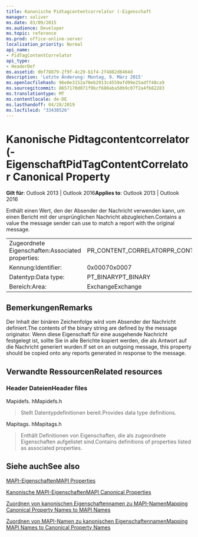 ```yaml
---
title: Kanonische Pidtagcontentcorrelator (-Eigenschaft
manager: soliver
ms.date: 03/09/2015
ms.audience: Developer
ms.topic: reference
ms.prod: office-online-server
localization_priority: Normal
api_name:
- PidTagContentCorrelator
api_type:
- HeaderDef
ms.assetid: 0bf78879-2f9f-4c29-b1f4-2f4882d8464d
description: 'Letzte Änderung: Montag, 9. März 2015'
ms.openlocfilehash: 96e0e3152a70eb2913c4559afd99e25adff48ca9
ms.sourcegitcommit: 8657170d071f9bcf680aba50b9c07f2a4fb82283
ms.translationtype: MT
ms.contentlocale: de-DE
ms.lasthandoff: 04/28/2019
ms.locfileid: "33438526"
---
```

# <a name="pidtagcontentcorrelator-canonical-property"></a><span data-ttu-id="6dcdb-103">Kanonische Pidtagcontentcorrelator (-Eigenschaft</span><span class="sxs-lookup"><span data-stu-id="6dcdb-103">PidTagContentCorrelator Canonical Property</span></span>

  
  
<span data-ttu-id="6dcdb-104">**Gilt für**: Outlook 2013 | Outlook 2016</span><span class="sxs-lookup"><span data-stu-id="6dcdb-104">**Applies to**: Outlook 2013 | Outlook 2016</span></span> 
  
<span data-ttu-id="6dcdb-105">Enthält einen Wert, den der Absender der Nachricht verwenden kann, um einen Bericht mit der ursprünglichen Nachricht abzugleichen.</span><span class="sxs-lookup"><span data-stu-id="6dcdb-105">Contains a value the message sender can use to match a report with the original message.</span></span>
  
|||
|:-----|:-----|
|<span data-ttu-id="6dcdb-106">Zugeordnete Eigenschaften:</span><span class="sxs-lookup"><span data-stu-id="6dcdb-106">Associated properties:</span></span>  <br/> |<span data-ttu-id="6dcdb-107">PR_CONTENT_CORRELATOR</span><span class="sxs-lookup"><span data-stu-id="6dcdb-107">PR_CONTENT_CORRELATOR</span></span>  <br/> |
|<span data-ttu-id="6dcdb-108">Kennung:</span><span class="sxs-lookup"><span data-stu-id="6dcdb-108">Identifier:</span></span>  <br/> |<span data-ttu-id="6dcdb-109">0x0007</span><span class="sxs-lookup"><span data-stu-id="6dcdb-109">0x0007</span></span>  <br/> |
|<span data-ttu-id="6dcdb-110">Datentyp:</span><span class="sxs-lookup"><span data-stu-id="6dcdb-110">Data type:</span></span>  <br/> |<span data-ttu-id="6dcdb-111">PT_BINARY</span><span class="sxs-lookup"><span data-stu-id="6dcdb-111">PT_BINARY</span></span>  <br/> |
|<span data-ttu-id="6dcdb-112">Bereich:</span><span class="sxs-lookup"><span data-stu-id="6dcdb-112">Area:</span></span>  <br/> |<span data-ttu-id="6dcdb-113">Exchange</span><span class="sxs-lookup"><span data-stu-id="6dcdb-113">Exchange</span></span>  <br/> |
   
## <a name="remarks"></a><span data-ttu-id="6dcdb-114">Bemerkungen</span><span class="sxs-lookup"><span data-stu-id="6dcdb-114">Remarks</span></span>

<span data-ttu-id="6dcdb-115">Der Inhalt der binären Zeichenfolge wird vom Absender der Nachricht definiert.</span><span class="sxs-lookup"><span data-stu-id="6dcdb-115">The contents of the binary string are defined by the message originator.</span></span> <span data-ttu-id="6dcdb-116">Wenn diese Eigenschaft für eine ausgehende Nachricht festgelegt ist, sollte Sie in alle Berichte kopiert werden, die als Antwort auf die Nachricht generiert wurden.</span><span class="sxs-lookup"><span data-stu-id="6dcdb-116">If set on an outgoing message, this property should be copied onto any reports generated in response to the message.</span></span>
  
## <a name="related-resources"></a><span data-ttu-id="6dcdb-117">Verwandte Ressourcen</span><span class="sxs-lookup"><span data-stu-id="6dcdb-117">Related resources</span></span>

### <a name="header-files"></a><span data-ttu-id="6dcdb-118">Header Dateien</span><span class="sxs-lookup"><span data-stu-id="6dcdb-118">Header files</span></span>

<span data-ttu-id="6dcdb-119">Mapidefs. h</span><span class="sxs-lookup"><span data-stu-id="6dcdb-119">Mapidefs.h</span></span>
  
> <span data-ttu-id="6dcdb-120">Stellt Datentypdefinitionen bereit.</span><span class="sxs-lookup"><span data-stu-id="6dcdb-120">Provides data type definitions.</span></span>
    
<span data-ttu-id="6dcdb-121">Mapitags. h</span><span class="sxs-lookup"><span data-stu-id="6dcdb-121">Mapitags.h</span></span>
  
> <span data-ttu-id="6dcdb-122">Enthält Definitionen von Eigenschaften, die als zugeordnete Eigenschaften aufgelistet sind.</span><span class="sxs-lookup"><span data-stu-id="6dcdb-122">Contains definitions of properties listed as associated properties.</span></span>
    
## <a name="see-also"></a><span data-ttu-id="6dcdb-123">Siehe auch</span><span class="sxs-lookup"><span data-stu-id="6dcdb-123">See also</span></span>



[<span data-ttu-id="6dcdb-124">MAPI-Eigenschaften</span><span class="sxs-lookup"><span data-stu-id="6dcdb-124">MAPI Properties</span></span>](mapi-properties.md)
  
[<span data-ttu-id="6dcdb-125">Kanonische MAPI-Eigenschaften</span><span class="sxs-lookup"><span data-stu-id="6dcdb-125">MAPI Canonical Properties</span></span>](mapi-canonical-properties.md)
  
[<span data-ttu-id="6dcdb-126">Zuordnen von kanonischen Eigenschaftennamen zu MAPI-Namen</span><span class="sxs-lookup"><span data-stu-id="6dcdb-126">Mapping Canonical Property Names to MAPI Names</span></span>](mapping-canonical-property-names-to-mapi-names.md)
  
[<span data-ttu-id="6dcdb-127">Zuordnen von MAPI-Namen zu kanonischen Eigenschaftennamen</span><span class="sxs-lookup"><span data-stu-id="6dcdb-127">Mapping MAPI Names to Canonical Property Names</span></span>](mapping-mapi-names-to-canonical-property-names.md)


